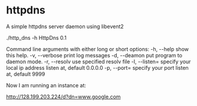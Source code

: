 # httpdns
A simple httpdns server daemon using libevent2

./http_dns -h
HttpDns 0.1

Command line arguments with either long or short options:
	-h, --help	 show this help.
	-v, --verbose	 print log messages
	-d, --deamon	 put program to daemon mode.
	-r, --resolv	 use specified resolv file
	-l, --listen=<ip>	 specify your local ip address listen at, default 0.0.0.0
	-p, --port=<ip>	 specify your port listen at, default 9999


Now I am running an instance at:

http://128.199.203.224/d?dn=www.google.com
